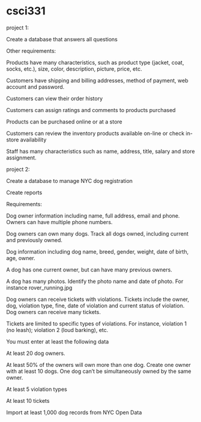 # csci331
project 1:

Create a database that answers all questions

Other requirements:

  Products have many characteristics, such as product type (jacket, coat, socks,
etc.), size, color, description, picture, price, etc.
  
  Customers have shipping and billing addresses, method of payment, web account
and password.
  
  Customers can view their order history
  
  Customers can assign ratings and comments to products purchased
  
  Products can be purchased online or at a store
  
  Customers can review the inventory products available on-line or check in-store
availability
  
  Staff has many characteristics such as name, address, title, salary and store
assignment.


project 2:

Create a database to manage NYC dog registration

Create reports

Requirements:

  Dog owner information including name, full address, email and phone. Owners
can have multiple phone numbers.
  
  Dog owners can own many dogs. Track all dogs owned, including current and
previously owned.
  
  Dog information including dog name, breed, gender, weight, date of birth, age,
owner.
  
  A dog has one current owner, but can have many previous owners.
  
  A dog has many photos. Identify the photo name and date of photo. For instance
rover_running.jpg
  
  Dog owners can receive tickets with violations. Tickets include the owner, dog,
violation type, fine, date of violation and current status of violation. Dog owners
can receive many tickets.
  
  Tickets are limited to specific types of violations. For instance, violation 1 (no
leash); violation 2 (loud barking), etc.

You must enter at least the following data
  
  At least 20 dog owners.
  
  At least 50% of the owners will own more than one dog. Create one owner with
at least 10 dogs. One dog can’t be simultaneously owned by the same owner.
  
  At least 5 violation types
  
  At least 10 tickets
  
  Import at least 1,000 dog records from NYC Open Data

